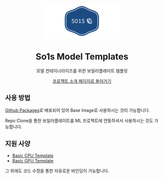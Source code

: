 <div align="center">

<img src="https://raw.githubusercontent.com/so1s/.github/main/static/logo.png" alt="So1s Logo" width="50%" />

# So1s Model Templates

모델 컨테이너라이즈를 위한 보일러플레이트 템플릿

[프로젝트 소개 페이지로 돌아가기](https://github.com/so1s)
  
</div>

## 사용 방법

[Github Packages](https://github.com/so1s/so1s-model-templates/pkgs/container/model-templates)로 배포되어 있어 Base Image로 사용하시는 것이 가능합니다.

Repo Clone을 통한 보일러플레이트를 ML 프로젝트에 연동하셔서 사용하시는 것도 가능합니다.

## 지원 사양
- [Basic CPU Template](https://github.com/so1s/so1s-model-templates/tree/cpu)
- [Basic GPU Template](https://github.com/so1s/so1s-model-templates/tree/gpu)

그 외에도 코드 수정을 통한 자유로운 바인딩이 가능합니다.
